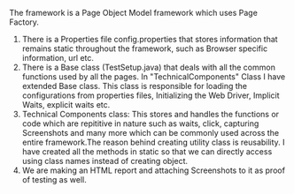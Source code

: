 The framework is a Page Object Model framework which uses Page Factory.

1. There is a Properties file config.properties that stores information that remains static throughout the framework, such as Browser specific information, url etc.
2. There is a Base class (TestSetup.java) that deals with all the common functions used by all the pages. In "TechnicalComponents" Class I have extended Base class. This class is responsible for loading the configurations from properties files, Initializing the Web Driver, Implicit Waits, explicit waits etc.
3. Technical Components class: This stores and handles the functions or code which are repititive in nature such as waits, click, capturing Screenshots and many more which can be commonly used across the entire framework.The reason behind creating utility class is reusability. I have created all the methods in static so that we can directly access using class names instead of creating object.
4. We are making an HTML report and attaching Screenshots to it as proof of testing as well.
